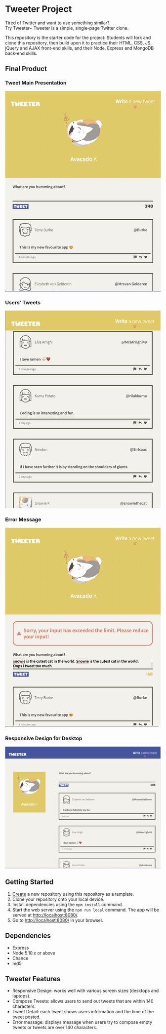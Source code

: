 # Tweeter Project
Tired of Twitter and want to use something similar? <br />
Try Tweeter~ Tweeter is a simple, single-page Twitter clone.

This repository is the starter code for the project: Students will fork and clone this repository, then build upon it to practice their HTML, CSS, JS, jQuery and AJAX front-end skills, and their Node, Express and MongoDB back-end skills.

## Final Product

### Tweet Main Presentation
!["screenshot description"](https://github.com/avacadok/tweeter/blob/master/docs/tweet.png?raw=true)
### Users' Tweets
!["screenshot description"](https://github.com/avacadok/tweeter/blob/master/docs/tweet-page.png?raw=true)
### Error Message
!["screenshot description"](https://github.com/avacadok/tweeter/blob/master/docs/tweet-errormsg.png?raw=true)
### Responsive Design for Desktop
!["screenshot description"](https://github.com/avacadok/tweeter/blob/master/docs/responsive.png?raw=true)

## Getting Started

1. [Create](https://docs.github.com/en/repositories/creating-and-managing-repositories/creating-a-repository-from-a-template) a new repository using this repository as a template.
2. Clone your repository onto your local device.
3. Install dependencies using the `npm install` command.
3. Start the web server using the `npm run local` command. The app will be served at <http://localhost:8080/>.
4. Go to <http://localhost:8080/> in your browser.

## Dependencies

- Express
- Node 5.10.x or above
- Chance
- md5

## Tweeter Features

- Responsive Design: works well with various screen sizes (desktops and laptops).
- Compose Tweets: allows users to send out tweets that are within 140 characters.
- Tweet Detail: each tweet shows users information and the time of the tweet posted.
- Error message: displays message when users try to compose empty tweets or tweets are over 140 characters.